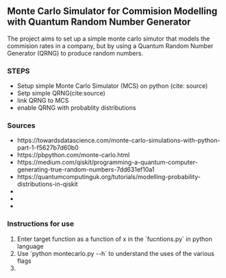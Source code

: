 ## Monte Carlo Simulator for Commision Modelling with Quantum Random Number Generator

The project aims to set up a simple monte carlo simutor that models the commision rates in a company, but by using a Quantum Random Number Generator (QRNG) to produce random numbers.

### STEPS
<ul>
<li> Setup simple Monte Carlo Simulator (MCS) on python (cite: source)</li>
<li>Setp simple QRNG(cite:source)</li>
<li>link QRNG to MCS</li>
<li>enable QRNG with probablity distributions</li>
</ul>

### Sources
<ul>
<li>https://towardsdatascience.com/monte-carlo-simulations-with-python-part-1-f5627b7d60b0</li>
<li>https://pbpython.com/monte-carlo.html</li>
<li>https://medium.com/qiskit/programming-a-quantum-computer-generating-true-random-numbers-7dd631ef10a1</li>
<li>https://quantumcomputinguk.org/tutorials/modelling-probability-distributions-in-qiskit</li>
<li></li>
<li></li>
<li></li>
</ul>

### Instructions for use
<ol>
<li>Enter target function as a function of x in the `fucntions.py` in python language </li>
<li>Use `python montecarlo.py --h` to understand the uses of the various flags<li>
</ol>